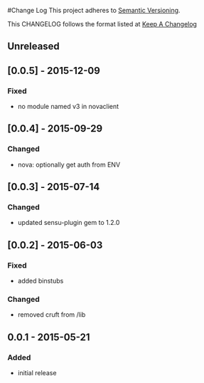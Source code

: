 #Change Log
This project adheres to [Semantic Versioning](http://semver.org/).

This CHANGELOG follows the format listed at [Keep A Changelog](http://keepachangelog.com/)

## Unreleased

## [0.0.5] - 2015-12-09
### Fixed
 - no module named v3 in novaclient

## [0.0.4] - 2015-09-29
### Changed
- nova: optionally get auth from ENV

## [0.0.3] - 2015-07-14
### Changed
- updated sensu-plugin gem to 1.2.0

## [0.0.2] - 2015-06-03

### Fixed
- added binstubs

### Changed
- removed cruft from /lib

## 0.0.1 - 2015-05-21

### Added
- initial release

